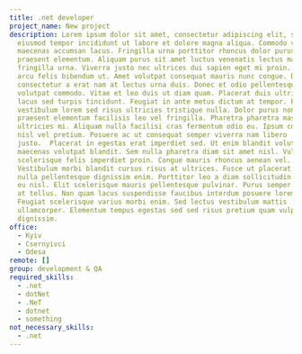 ```yaml
---
title: .net developer
project_name: New project
description: Lorem ipsum dolor sit amet, consectetur adipiscing elit, sed do
  eiusmod tempor incididunt ut labore et dolore magna aliqua. Commodo viverra
  maecenas accumsan lacus. Fringilla urna porttitor rhoncus dolor purus non enim
  praesent elementum. Aliquam purus sit amet luctus venenatis lectus magna
  fringilla urna. Viverra justo nec ultrices dui sapien eget mi proin. Vivamus
  arcu felis bibendum ut. Amet volutpat consequat mauris nunc congue. Dictum non
  consectetur a erat nam at lectus urna duis. Donec et odio pellentesque diam
  volutpat commodo. Vitae et leo duis ut diam quam. Placerat duis ultricies
  lacus sed turpis tincidunt. Feugiat in ante metus dictum at tempor. Phasellus
  vestibulum lorem sed risus ultricies tristique nulla. Dolor purus non enim
  praesent elementum facilisis leo vel fringilla. Pharetra pharetra massa massa
  ultricies mi. Aliquam nulla facilisi cras fermentum odio eu. Ipsum consequat
  nisl vel pretium. Posuere ac ut consequat semper viverra nam libero
  justo.  Placerat in egestas erat imperdiet sed. Ut enim blandit volutpat
  maecenas volutpat blandit. Sem nulla pharetra diam sit amet nisl. Vulputate eu
  scelerisque felis imperdiet proin. Congue mauris rhoncus aenean vel.
  Vestibulum morbi blandit cursus risus at ultrices. Fusce ut placerat orci
  nulla pellentesque dignissim enim. Porttitor leo a diam sollicitudin tempor id
  eu nisl. Elit scelerisque mauris pellentesque pulvinar. Purus semper eget duis
  at tellus. Non quam lacus suspendisse faucibus interdum posuere lorem ipsum.
  Feugiat scelerisque varius morbi enim. Sed lectus vestibulum mattis
  ullamcorper. Elementum tempus egestas sed sed risus pretium quam vulputate
  dignissim.
office:
  - Kyiv
  - Csernyivci
  - Odesa
remote: []
group: development & QA
required_skills:
  - .net
  - dotNet
  - .NeT
  - dotnet
  - something
not_necessary_skills:
  - .net
---
```

